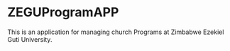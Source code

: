 # ZEGUProgramAPP
This is an application for managing church Programs at Zimbabwe Ezekiel Guti University.
